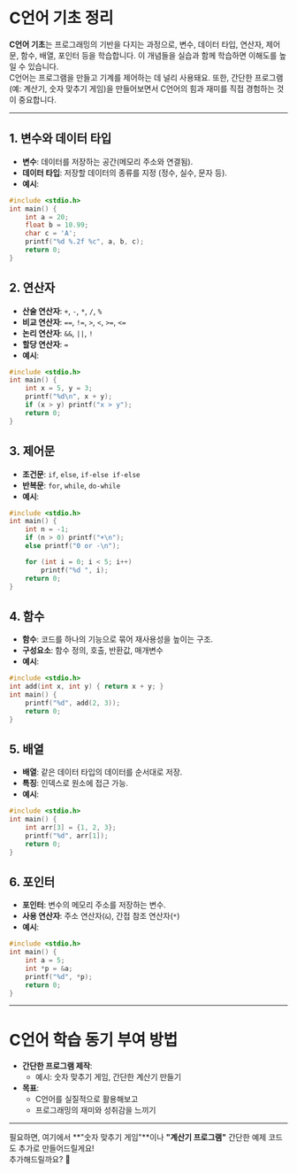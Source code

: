 # C언어 기초 정리

**C언어 기초**는 프로그래밍의 기반을 다지는 과정으로, 변수, 데이터 타입, 연산자, 제어문, 함수, 배열, 포인터 등을 학습합니다. 이 개념들을 실습과 함께 학습하면 이해도를 높일 수 있습니다.  
C언어는 프로그램을 만들고 기계를 제어하는 데 널리 사용돼요.
또한, 간단한 프로그램(예: 계산기, 숫자 맞추기 게임)을 만들어보면서 C언어의 힘과 재미를 직접 경험하는 것이 중요합니다.

---

## 1. 변수와 데이터 타입
- **변수**: 데이터를 저장하는 공간(메모리 주소와 연결됨).
- **데이터 타입**: 저장할 데이터의 종류를 지정 (정수, 실수, 문자 등).
- **예시**:
  
```c
#include <stdio.h>
int main() {
    int a = 20;
    float b = 10.99;
    char c = 'A';
    printf("%d %.2f %c", a, b, c);
    return 0;
}

```

## 2. 연산자
- **산술 연산자**: `+`, `-`, `*`, `/`, `%`
- **비교 연산자**: `==`, `!=`, `>`, `<`, `>=`, `<=`
- **논리 연산자**: `&&`, `||`, `!`
- **할당 연산자**: `=`
- **예시**:
```c
#include <stdio.h>
int main() {
    int x = 5, y = 3;
    printf("%d\n", x + y);
    if (x > y) printf("x > y");
    return 0;
}
```

## 3. 제어문
- **조건문**: `if`, `else`, `if-else if-else`
- **반복문**: `for`, `while`, `do-while`
- **예시**:
```c
#include <stdio.h>
int main() {
    int n = -1;
    if (n > 0) printf("+\n");
    else printf("0 or -\n");

    for (int i = 0; i < 5; i++)
        printf("%d ", i);
    return 0;
}
```

## 4. 함수
- **함수**: 코드를 하나의 기능으로 묶어 재사용성을 높이는 구조.
- **구성요소**: 함수 정의, 호출, 반환값, 매개변수
- **예시**:
```c
#include <stdio.h>
int add(int x, int y) { return x + y; }
int main() {
    printf("%d", add(2, 3));
    return 0;
}
```

## 5. 배열
- **배열**: 같은 데이터 타입의 데이터를 순서대로 저장.
- **특징**: 인덱스로 원소에 접근 가능.
- **예시**:
```c
#include <stdio.h>
int main() {
    int arr[3] = {1, 2, 3};
    printf("%d", arr[1]);
    return 0;
}
```

## 6. 포인터
- **포인터**: 변수의 메모리 주소를 저장하는 변수.
- **사용 연산자**: 주소 연산자(`&`), 간접 참조 연산자(`*`)
- **예시**:
```c
#include <stdio.h>
int main() {
    int a = 5;
    int *p = &a;
    printf("%d", *p);
    return 0;
}
```

---

# C언어 학습 동기 부여 방법
- **간단한 프로그램 제작**:  
  - 예시: 숫자 맞추기 게임, 간단한 계산기 만들기
- **목표**:  
  - C언어를 실질적으로 활용해보고  
  - 프로그래밍의 재미와 성취감을 느끼기

---

필요하면, 여기에서 **"숫자 맞추기 게임"**이나 **"계산기 프로그램"** 간단한 예제 코드도 추가로 만들어드릴게요!  
추가해드릴까요? 🎯

